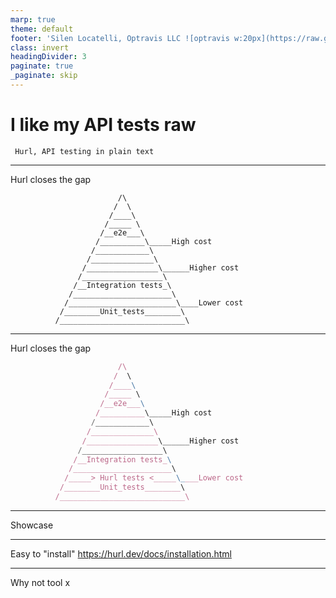 ```yaml
---
marp: true
theme: default
footer: 'Silen Locatelli, Optravis LLC ![optravis w:20px](https://raw.githubusercontent.com/SilenLoc/baselOne2024/main/img/logo.svg)'
class: invert
headingDivider: 3
paginate: true
_paginate: skip
---
```


# I like my API tests raw

```
 Hurl, API testing in plain text
```
           


---
Hurl closes the gap

```
                        /\
                       /  \         
                      /____\      
                     /_____ \  
                    /__e2e___\  
                   /__________\_____High cost
                  /____________\
                 /______________\
                /________________\______Higher cost
               /__________________\ 
              /__Integration tests_\
             /______________________\
            /________________________\____Lower cost
           /________Unit_tests________\
          /____________________________\
```
     
---
Hurl closes the gap

```js
                        /\
                       /  \         
                      /____\      
                     /_____ \  
                    /__e2e___\ 
                   /__________\_____High cost
                  /____________\
                 /______________\
                /________________\______Higher cost
               /__________________\ 
              /__Integration tests_\ 
             /______________________\
            /_____> Hurl tests <_____\____Lower cost
           /________Unit_tests________\  
          /____________________________\
```


---
Showcase


---
Easy to "install"
https://hurl.dev/docs/installation.html

---
Why not tool x